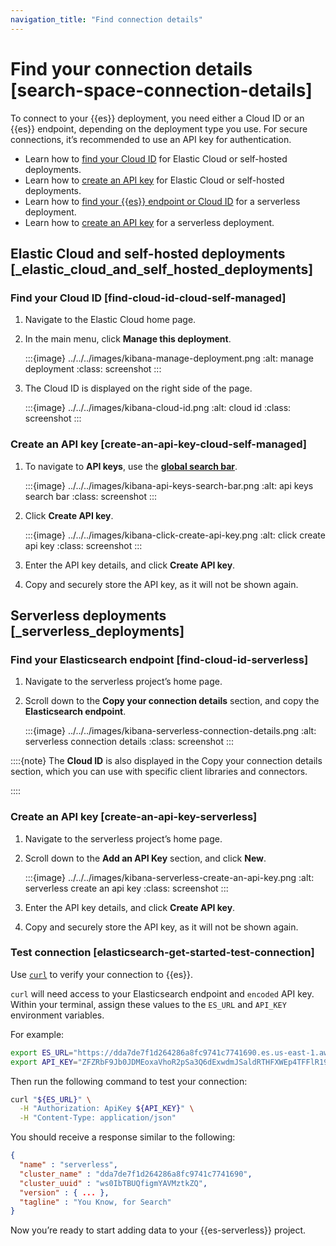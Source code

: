 ```yaml
---
navigation_title: "Find connection details"
---
```


# Find your connection details [search-space-connection-details]


To connect to your {{es}} deployment, you need either a Cloud ID or an {{es}} endpoint, depending on the deployment type you use. For secure connections, it’s recommended to use an API key for authentication.

* Learn how to [find your Cloud ID](get-started.md#find-cloud-id-cloud-self-managed) for Elastic Cloud or self-hosted deployments.
* Learn how to [create an API key](get-started.md#create-an-api-key-cloud-self-managed) for Elastic Cloud or self-hosted deployments.
* Learn how to [find your {{es}} endpoint or Cloud ID](get-started.md#find-cloud-id-serverless) for a serverless deployment.
* Learn how to [create an API key](get-started.md#create-an-api-key-serverless) for a serverless deployment.


## Elastic Cloud and self-hosted deployments [_elastic_cloud_and_self_hosted_deployments]


### Find your Cloud ID [find-cloud-id-cloud-self-managed]

1. Navigate to the Elastic Cloud home page.
2. In the main menu, click **Manage this deployment**.

    :::{image} ../../../images/kibana-manage-deployment.png
    :alt: manage deployment
    :class: screenshot
    :::

3. The Cloud ID is displayed on the right side of the page.

    :::{image} ../../../images/kibana-cloud-id.png
    :alt: cloud id
    :class: screenshot
    :::



### Create an API key [create-an-api-key-cloud-self-managed]

1. To navigate to **API keys**, use the [**global search bar**](../../get-started/the-stack.md#kibana-navigation-search).

    :::{image} ../../../images/kibana-api-keys-search-bar.png
    :alt: api keys search bar
    :class: screenshot
    :::

2. Click **Create API key**.

    :::{image} ../../../images/kibana-click-create-api-key.png
    :alt: click create api key
    :class: screenshot
    :::

3. Enter the API key details, and click **Create API key**.
4. Copy and securely store the API key, as it will not be shown again.


## Serverless deployments [_serverless_deployments]

### Find your Elasticsearch endpoint [find-cloud-id-serverless]

1. Navigate to the serverless project’s home page.
2. Scroll down to the **Copy your connection details** section, and copy the **Elasticsearch endpoint**.

    :::{image} ../../../images/kibana-serverless-connection-details.png
    :alt: serverless connection details
    :class: screenshot
    :::


::::{note}
The **Cloud ID** is also displayed in the Copy your connection details section, which you can use with specific client libraries and connectors.

::::


### Create an API key [create-an-api-key-serverless]

1. Navigate to the serverless project’s home page.
2. Scroll down to the **Add an API Key** section, and click **New**.

    :::{image} ../../../images/kibana-serverless-create-an-api-key.png
    :alt: serverless create an api key
    :class: screenshot
    :::

3. Enter the API key details, and click **Create API key**.
4. Copy and securely store the API key, as it will not be shown again.

### Test connection [elasticsearch-get-started-test-connection]

Use [`curl`](https://curl.se) to verify your connection to {{es}}.

`curl` will need access to your Elasticsearch endpoint and `encoded` API key. Within your terminal, assign these values to the `ES_URL` and `API_KEY` environment variables.

For example:

```bash
export ES_URL="https://dda7de7f1d264286a8fc9741c7741690.es.us-east-1.aws.elastic.cloud:443"
export API_KEY="ZFZRbF9Jb0JDMEoxaVhoR2pSa3Q6dExwdmJSaldRTHFXWEp4TFFlR19Hdw=="
```

Then run the following command to test your connection:

```bash
curl "${ES_URL}" \
  -H "Authorization: ApiKey ${API_KEY}" \
  -H "Content-Type: application/json"
```

You should receive a response similar to the following:

```json
{
  "name" : "serverless",
  "cluster_name" : "dda7de7f1d264286a8fc9741c7741690",
  "cluster_uuid" : "ws0IbTBUQfigmYAVMztkZQ",
  "version" : { ... },
  "tagline" : "You Know, for Search"
}
```

Now you’re ready to start adding data to your {{es-serverless}} project.

